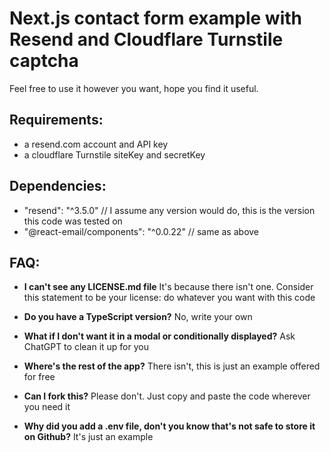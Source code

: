 # Next.js contact form example with Resend and Cloudflare Turnstile captcha

Feel free to use it however you want, hope you find it useful.

## Requirements:

- a resend.com account and API key
- a cloudflare Turnstile siteKey and secretKey

## Dependencies:

- "resend": "^3.5.0" // I assume any version would do, this is the version this code was tested on
- "@react-email/components": "^0.0.22" // same as above

## FAQ:

- **I can't see any LICENSE.md file**
  It's because there isn't one. Consider this statement to be your license: do whatever you want with this code
  
- **Do you have a TypeScript version?**
  No, write your own
  
- **What if I don't want it in a modal or conditionally displayed?**
  Ask ChatGPT to clean it up for you
  
- **Where's the rest of the app?**
  There isn't, this is just an example offered for free
  
- **Can I fork this?**
  Please don't. Just copy and paste the code wherever you need it

- **Why did you add a .env file, don't you know that's not safe to store it on Github?**
  It's just an example
